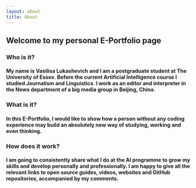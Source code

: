 ```yaml
---
layout: about
title: About
---
```


## Welcome to my personal E-Portfolio page

### Who is it?

#### My name is Vasilisa Lukashevich and I am a postgraduate student at The University of Essex. Before the current Artificial Intelligence course I studied Journalism and Linguistics. I work as an editor and interpreter in the News department of a big media group in Beijing, China.

### What is it?

#### In this E-Portfolio, I would like to show how a person without any coding experience may build an absolutely new way of studying, working and even thinking. 

### How does it work?

#### I am going to consistently share what I do at the AI programme to grow my skills and develop personally and professionally. I am happy to give all the relevant links to open source guides, videos, websites and GitHub repositories, accompanied by my comments.




